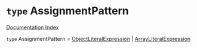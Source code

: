 # `type` AssignmentPattern

[Documentation Index](../README.md)

`type` AssignmentPattern = [ObjectLiteralExpression](../interface.ObjectLiteralExpression/README.md) | [ArrayLiteralExpression](../interface.ArrayLiteralExpression/README.md)